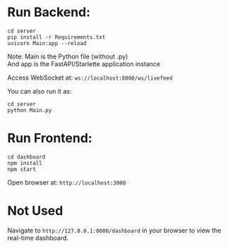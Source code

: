 Run Backend:
===========

```
cd server
pip install -r Requirements.txt
uvicorn Main:app --reload
```
Note: Main is the Python file (without .py)
<br>
And app is the FastAPI/Starlette application instance

Access WebSocket at: `ws://localhost:8000/ws/livefeed`

You can also run it as:

```
cd server
python Main.py
```

Run Frontend:
==============
```
cd dashboard
npm install
npm start
```

Open browser at: `http://localhost:3000`


Not Used
=========
Navigate to `http://127.0.0.1:8000/dashboard` in your browser to view the real-time dashboard.
